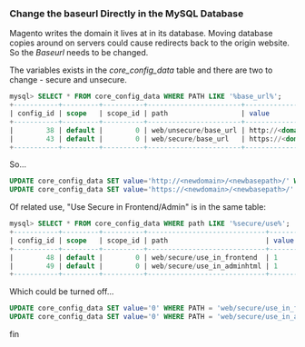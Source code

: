 ### Change the baseurl Directly in the MySQL Database

Magento writes the domain it lives at in its database. Moving database copies around on servers could cause redirects back to the origin website. So the *Baseurl* needs to be changed.

The variables exists in the *core_config_data* table and there are two to change - secure and unsecure.

```sql
mysql> SELECT * FROM core_config_data WHERE PATH LIKE '%base_url%';
+-----------+---------+----------+-----------------------+-----------------------------------------+
| config_id | scope   | scope_id | path                  | value                                   |
+-----------+---------+----------+-----------------------+-----------------------------------------+
|        38 | default |        0 | web/unsecure/base_url | http://<domain>/<basepath>/             |
|        43 | default |        0 | web/secure/base_url   | https://<domain>/<basepath>/            |
+-----------+---------+----------+-----------------------+-----------------------------------------+
```

So...

```sql
UPDATE core_config_data SET value='http://<newdomain>/<newbasepath>/' WHERE PATH = 'web/unsecure/base_url';
UPDATE core_config_data SET value='https://<newdomain>/<newbasepath>/' WHERE PATH = 'web/secure/base_url';
```

Of related use, "Use Secure in Frontend/Admin" is in the same table:
```sql
mysql> SELECT * FROM core_config_data WHERE path LIKE '%secure/use%';
+-----------+---------+----------+-----------------------------+-------+
| config_id | scope   | scope_id | path                        | value |
+-----------+---------+----------+-----------------------------+-------+
|        48 | default |        0 | web/secure/use_in_frontend  | 1     |
|        49 | default |        0 | web/secure/use_in_adminhtml | 1     |
+-----------+---------+----------+-----------------------------+-------+
```

Which could be turned off...

```sql
UPDATE core_config_data SET value='0' WHERE PATH = 'web/secure/use_in_frontend';
UPDATE core_config_data SET value='0' WHERE PATH = 'web/secure/use_in_adminhtml';
```

fin
